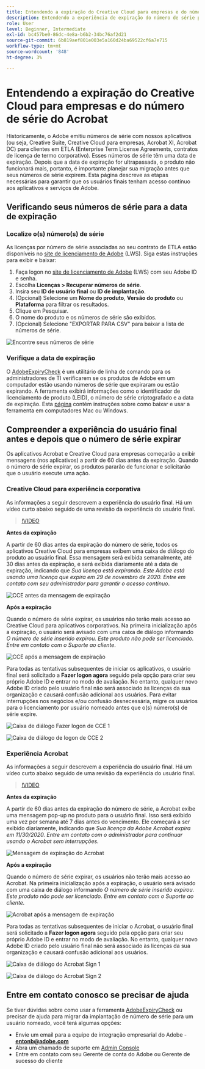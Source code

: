 ```yaml
---
title: Entendendo a expiração do Creative Cloud para empresas e do número de série do Acrobat
description: Entendendo a experiência de expiração do número de série para Creative Cloud para empresas e Acrobat
role: User
level: Beginner, Intermediate
exl-id: bc457be0-86dc-4e8a-b6b2-34bc76af2d21
source-git-commit: 6b819aef801e003e5a160d24ba69522cf6a7e715
workflow-type: tm+mt
source-wordcount: '848'
ht-degree: 3%

---
```


# Entendendo a expiração do Creative Cloud para empresas e do número de série do Acrobat

Historicamente, o Adobe emitiu números de série com nossos aplicativos (ou seja, Creative Suite, Creative Cloud para empresas, Acrobat XI, Acrobat DC) para clientes em ETLA (Enterprise Term License Agreements, contratos de licença de termo corporativo). Esses números de série têm uma data de expiração. Depois que a data de expiração for ultrapassada, o produto não funcionará mais, portanto, é importante planejar sua migração antes que seus números de série expirem. Esta página descreve as etapas necessárias para garantir que os usuários finais tenham acesso contínuo aos aplicativos e serviços de Adobe.

## Verificando seus números de série para a data de expiração

### Localize o(s) número(s) de série

As licenças por número de série associadas ao seu contrato de ETLA estão disponíveis no [site de licenciamento de Adobe](https://licensing.adobe.com/) (LWS). Siga estas instruções para exibir e baixar:

1. Faça logon no [site de licenciamento de Adobe](https://licensing.adobe.com/) (LWS) com seu Adobe ID e senha.
1. Escolha **Licenças > Recuperar números de série**.
1. Insira seu **ID de usuário final** ou **ID de implantação**.
1. (Opcional) Selecione um **Nome do produto**, **Versão do produto** ou **Plataforma** para filtrar os resultados.
1. Clique em Pesquisar.
1. O nome do produto e os números de série são exibidos.
1. (Opcional) Selecione &quot;EXPORTAR PARA CSV&quot; para baixar a lista de números de série.

![Encontre seus números de série](assets/retrieveserialnumbers.png)

### Verifique a data de expiração

O [AdobeExpiryCheck](https://helpx.adobe.com/enterprise/kb/volume-license-expiration-check.html) é um utilitário de linha de comando para os administradores de TI verificarem se os produtos de Adobe em um computador estão usando números de série que expiraram ou estão expirando. A ferramenta exibirá informações como o identificador de licenciamento de produto (LEID), o número de série criptografado e a data de expiração. Esta [página](https://helpx.adobe.com/enterprise/kb/volume-license-expiration-check.html) contém instruções sobre como baixar e usar a ferramenta em computadores Mac ou Windows.

## Compreender a experiência do usuário final antes e depois que o número de série expirar

Os aplicativos Acrobat e Creative Cloud para empresas começarão a exibir mensagens (nos aplicativos) a partir de 60 dias antes da expiração. Quando o número de série expirar, os produtos pararão de funcionar e solicitarão que o usuário execute uma ação.

### Creative Cloud para experiência corporativa

As informações a seguir descrevem a experiência do usuário final. Há um vídeo curto abaixo seguido de uma revisão da experiência do usuário final.

>[!VIDEO](https://video.tv.adobe.com/v/331746?hidetitle=true)

**Antes da expiração**

A partir de 60 dias antes da expiração do número de série, todos os aplicativos Creative Cloud para empresas exibem uma caixa de diálogo do produto ao usuário final. Essa mensagem será exibida semanalmente, até 30 dias antes da expiração, e será exibida diariamente até a data de expiração, indicando que *Sua licença está expirando. Este Adobe está usando uma licença que expira em 29 de novembro de 2020. Entre em contato com seu administrador para garantir o acesso contínuo*.

![CCE antes da mensagem de expiração](assets/cceexpiring.png)

**Após a expiração**

Quando o número de série expirar, os usuários não terão mais acesso ao Creative Cloud para aplicativos corporativos. Na primeira inicialização após a expiração, o usuário será avisado com uma caixa de diálogo informando *O número de série inserido expirou. Este produto não pode ser licenciado. Entre em contato com o Suporte ao cliente*.

![CCE após a mensagem de expiração](assets/cceafterexpire.png)

Para todas as tentativas subsequentes de iniciar os aplicativos, o usuário final será solicitado a **Fazer logon agora** seguido pela opção para criar seu próprio Adobe ID e entrar no modo de avaliação. No entanto, qualquer novo Adobe ID criado pelo usuário final não será associado às licenças da sua organização e causará confusão adicional aos usuários. Para evitar interrupções nos negócios e/ou confusão desnecessária, migre os usuários para o licenciamento por usuário nomeado antes que o(s) número(s) de série expire.

![Caixa de diálogo Fazer logon de CCE 1](assets/ccesignin1.png)

![Caixa de diálogo de logon de CCE 2](assets/ccesignin2.png)

### Experiência Acrobat

As informações a seguir descrevem a experiência do usuário final. Há um vídeo curto abaixo seguido de uma revisão da experiência do usuário final.

>[!VIDEO](https://video.tv.adobe.com/v/331749?hidetitle=true)


**Antes da expiração**

A partir de 60 dias antes da expiração do número de série, a Acrobat exibe uma mensagem pop-up no produto para o usuário final. Isso será exibido uma vez por semana até 7 dias antes do vencimento. Ele começará a ser exibido diariamente, indicando que *Sua licença da Adobe Acrobat expira em 11/30/2020. Entre em contato com o administrador para continuar usando o Acrobat sem interrupções.*

![Mensagem de expiração do Acrobat](assets/acrobatexpiring.png)

**Após a expiração**

Quando o número de série expirar, os usuários não terão mais acesso ao Acrobat. Na primeira inicialização após a expiração, o usuário será avisado com uma caixa de diálogo informando *O número de série inserido expirou. Este produto não pode ser licenciado. Entre em contato com o Suporte ao cliente.*

![Acrobat após a mensagem de expiração](assets/acrobatafterexpire.png)

Para todas as tentativas subsequentes de iniciar o Acrobat, o usuário final será solicitado a **Fazer logon agora** seguido pela opção para criar seu próprio Adobe ID e entrar no modo de avaliação. No entanto, qualquer novo Adobe ID criado pelo usuário final não será associado às licenças da sua organização e causará confusão adicional aos usuários.

![Caixa de diálogo do Acrobat Sign 1](assets/acrobatsignin1.png)

![Caixa de diálogo do Acrobat Sign 2](assets/acrobatsignin2.png)

## Entre em contato conosco se precisar de ajuda

Se tiver dúvidas sobre como usar a ferramenta [AdobeExpiryCheck](https://helpx.adobe.com/enterprise/kb/volume-license-expiration-check.html) ou precisar de ajuda para migrar da implantação de número de série para um usuário nomeado, você terá algumas opções:
* Envie um email para a equipe de integração empresarial do Adobe - **entonb@adobe.com**
* Abra um chamado de suporte em [Admin Console](https://adminconsole.adobe.com/support)
* Entre em contato com seu Gerente de conta do Adobe ou Gerente de sucesso do cliente
